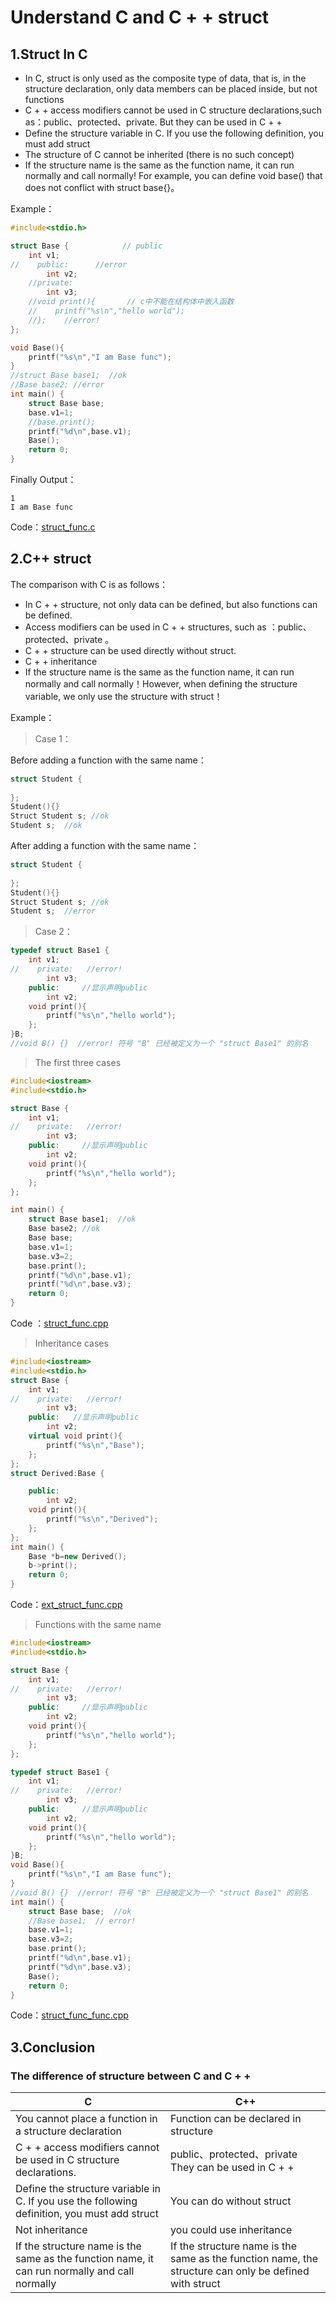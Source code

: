 # Understand C and C + + struct



   

## 1.Struct In C

- In C, struct is only used as the composite type of data, that is, in the structure declaration, only data members can be placed inside, but not functions 
- C + + access modifiers cannot be used in C structure declarations,such as：public、protected、private. But they can be used in C + +
- Define the structure variable in C. If you use the following definition, you must add struct
- The structure of C cannot be inherited (there is no such concept)
- If the structure name is the same as the function name, it can run normally and call normally! For example, you can define void base() that does not conflict with struct base{}。

Example：

```c
#include<stdio.h>

struct Base {            // public
    int v1; 
//    public:      //error
        int v2; 
    //private:
        int v3; 
    //void print(){       // c中不能在结构体中嵌入函数
    //    printf("%s\n","hello world");
    //};    //error!
};

void Base(){
    printf("%s\n","I am Base func");
}
//struct Base base1;  //ok
//Base base2; //error
int main() {
    struct Base base;
    base.v1=1;
    //base.print();
    printf("%d\n",base.v1);
    Base();
    return 0;
}
```

Finally Output：

```
1
I am Base func
```

Code：[struct_func.c](./struct_func.c)

## 2.C++ struct

The comparison with C is as follows：

- In C + + structure, not only data can be defined, but also functions can be defined.
- Access modifiers can be used in C + + structures, such as ：public、protected、private 。
- C + + structure can be used directly without struct.
- C + + inheritance
- If the structure name is the same as the function name, it can run normally and call normally！However, when defining the structure variable, we only use the structure with struct！

Example：

> Case 1：

Before adding a function with the same name：

```c++
struct Student {
    
};
Student(){}
Struct Student s; //ok
Student s;  //ok
```

After adding a function with the same name：

```c++
struct Student {
    
};
Student(){}
Struct Student s; //ok
Student s;  //error
```

> Case 2：

```c++
typedef struct Base1 {         
    int v1;
//    private:   //error!
        int v3;
    public:     //显示声明public
        int v2;
    void print(){       
        printf("%s\n","hello world");
    };    
}B;
//void B() {}  //error! 符号 "B" 已经被定义为一个 "struct Base1" 的别名
```

> The first three cases

```c++
#include<iostream>
#include<stdio.h>

struct Base {         
    int v1;
//    private:   //error!
        int v3;
    public:     //显示声明public
        int v2;
    void print(){       
        printf("%s\n","hello world");
    };    
};

int main() {
    struct Base base1;  //ok
    Base base2; //ok
    Base base;
    base.v1=1;
    base.v3=2;
    base.print();
    printf("%d\n",base.v1);
    printf("%d\n",base.v3);
    return 0;
}
```

Code ：[struct_func.cpp](struct_func.cpp)

> Inheritance cases

```c++
#include<iostream>
#include<stdio.h>
struct Base {         
    int v1;
//    private:   //error!
        int v3;
    public:   //显示声明public
        int v2;
    virtual void print(){       
        printf("%s\n","Base");
    };    
};
struct Derived:Base {         

    public:
        int v2;
    void print(){       
        printf("%s\n","Derived");
    };    
};
int main() {
    Base *b=new Derived();
    b->print();
    return 0;
}
```

Code：[ext_struct_func.cpp](./ext_struct_func.cpp)

> Functions with the same name

```c++
#include<iostream>
#include<stdio.h>

struct Base {         
    int v1;
//    private:   //error!
        int v3;
    public:     //显示声明public
        int v2;
    void print(){       
        printf("%s\n","hello world");
    };    
};

typedef struct Base1 {         
    int v1;
//    private:   //error!
        int v3;
    public:     //显示声明public
        int v2;
    void print(){       
        printf("%s\n","hello world");
    };    
}B;
void Base(){
    printf("%s\n","I am Base func");
}
//void B() {}  //error! 符号 "B" 已经被定义为一个 "struct Base1" 的别名
int main() {
    struct Base base;  //ok
    //Base base1;  // error!
    base.v1=1;
    base.v3=2;
    base.print();
    printf("%d\n",base.v1);
    printf("%d\n",base.v3);
    Base();
    return 0;
}
```
Code：[struct_func_func.cpp](./struct_func_func.cpp)

## 3.Conclusion

### The difference of structure between C and C + +

| C                                                      | C++                                                          |
| ------------------------------------------------------ | ------------------------------------------------------------ |
| You cannot place a function in a structure declaration | Function can be declared in structure                                       |
| C + + access modifiers cannot be used in C structure declarations.            | public、protected、private They can be used in C + +                 |
| Define the structure variable in C. If you use the following definition, you must add struct  | You can do without struct                            |
|Not inheritance                       | you could use inheritance                                                     |
| If the structure name is the same as the function name, it can run normally and call normally | If the structure name is the same as the function name, the structure can only be defined with struct |
